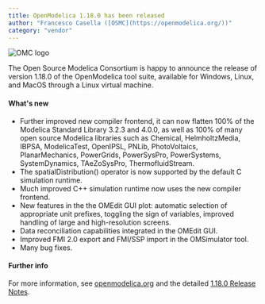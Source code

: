 ```yaml
---
title: OpenModelica 1.18.0 has been released
author: "Francesco Casella ([OSMC](https://openmodelica.org/))"
category: "vendor"
---
```


![OMC logo](https://trac.openmodelica.org/OpenModelica/chrome/site/logo.png "OMC logo")

The Open Source Modelica Consortium is happy to announce the release of version 1.18.0 of the OpenModelica tool suite, available for Windows, Linux, and MacOS through a Linux virtual machine.

#### What's new

- Further improved new compiler frontend, it can now flatten 100% of the Modelica Standard Library 3.2.3 and 4.0.0, as well as 100% of many open source Modelica libraries such as Chemical, HelmholtzMedia, IBPSA, ModelicaTest, OpenIPSL, PNLib, PhotoVoltaics, PlanarMechanics, PowerGrids, PowerSysPro, PowerSystems, SystemDynamics, TAeZoSysPro, ThermofluidStream. 
- The spatialDistribution() operator is now supported by the default C simulation runtime.
- Much improved C++ simulation runtime now uses the new compiler frontend.
- New features in the the OMEdit GUI plot: automatic selection of appropriate unit prefixes, toggling the sign of variables, improved handling of large and high-resolution screens.
- Data reconciliation capabilities integrated in the OMEdit GUI.
- Improved FMI 2.0 export and FMI/SSP import in the OMSimulator tool.
- Many bug fixes.

#### Further info

For more information, see [openmodelica.org](https://openmodelica.org/) and the detailed [1.18.0 Release Notes](https://trac.openmodelica.org/OpenModelica/wiki/ReleaseNotes/1.18.0).
